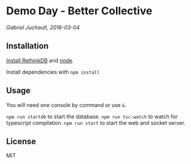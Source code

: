 # Demo Day - Better Collective

_Gabriel Juchault, 2016-03-04_


## Installation

[Install RethinkDB](http://www.rethinkdb.com/docs/install/) and [node](https://nodejs.org/en/).

Install dependencies with `npm install`

## Usage

You will need one console by command or use `&`.

`npm run startdb` to start the database.
`npm run tsc:watch` to watch for typescript compilation.
`npm run start` to start the web and socket server.

## License

MIT
